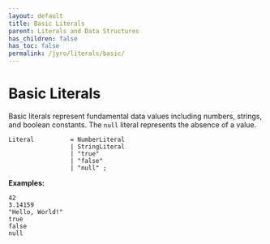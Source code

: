 ```yaml
---
layout: default
title: Basic Literals
parent: Literals and Data Structures
has_children: false
has_toc: false
permalink: /jyro/literals/basic/
---
```


# Basic Literals

Basic literals represent fundamental data values including numbers, strings, and boolean constants. The `null` literal represents the absence of a value.

```
Literal          = NumberLiteral
                 | StringLiteral
                 | "true"
                 | "false"
                 | "null" ;
```

**Examples:**
```jyro
42
3.14159
"Hello, World!"
true
false
null
```